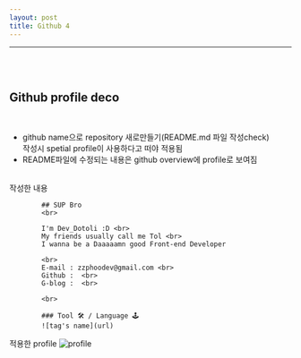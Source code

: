 ```yaml
---
layout: post
title: Github 4
---
```


---

<br><br>

## Github profile deco

<br>

- github name으로 repository 새로만들기(README.md 파일 작성check)<br>
  작성시 spetial profile이 사용하다고 떠야 적용됨<br>
- README파일에 수정되는 내용은 github overview에 profile로 보여짐
  <br><br>

작성한 내용

            ## SUP Bro
            <br>

            I'm Dev_Dotoli :D <br>
            My friends usually call me Tol <br>
            I wanna be a Daaaaamn good Front-end Developer

            <br>
            E-mail : zzphoodev@gmail.com <br>
            Github :  <br>
            G-blog :  <br>

            <br>

            ### Tool 🛠 / Language 🕹
            ![tag's name](url)

적용한 profile
![profile](https://ifh.cc/g/mdETDt.jpg "small example image")
